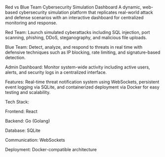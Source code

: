 Red vs Blue Team Cybersecurity Simulation Dashboard
A dynamic, web-based cybersecurity simulation platform that replicates real-world attack and defense scenarios with an interactive dashboard for centralized monitoring and response.

Red Team: Launch simulated cyberattacks including SQL injection, port scanning, phishing, DDoS, steganography, and malicious file uploads.

Blue Team: Detect, analyze, and respond to threats in real time with defensive techniques such as IP blocking, rate limiting, and signature-based detection.

Admin Dashboard: Monitor system-wide activity including active users, alerts, and security logs in a centralized interface.

Features: Real-time threat notification system using WebSockets, persistent event logging via SQLite, and containerized deployment via Docker for easy testing and scalability.

Tech Stack:

Frontend: React

Backend: Go (Golang)

Database: SQLite

Communication: WebSockets

Deployment: Docker-compatible architecture
